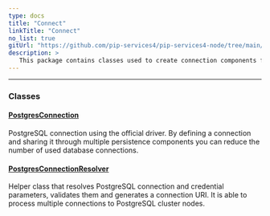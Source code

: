 ```yaml
---
type: docs
title: "Connect"
linkTitle: "Connect"
no_list: true
gitUrl: "https://github.com/pip-services4/pip-services4-node/tree/main/pip-services4-postgres-node"
description: >
   This package contains classes used to create connection components for PostgreSQL databases.
---
```

---

<div class="module-body"> 

### Classes

#### [PostgresConnection](postgres_connection)
PostgreSQL connection using the official driver.
By defining a connection and sharing it through multiple persistence components
you can reduce the number of used database connections.

#### [PostgresConnectionResolver](postgres_connection_resolver)
Helper class that resolves PostgreSQL connection and credential parameters,
validates them and generates a connection URI. 
It is able to process multiple connections to PostgreSQL cluster nodes.

</div>
